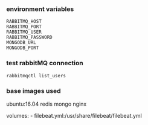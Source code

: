 
### environment variables
    
    RABBITMQ_HOST
    RABBITMQ_PORT
    RABBITMQ_USER
    RABBITMQ_PASSWORD
    MONGODB_URL
    MONGODB_PORT

### test rabbitMQ connection
    
    rabbitmqctl list_users

### base images used
ubuntu:16.04
redis
mongo
nginx


volumes:
      - filebeat.yml:/usr/share/filebeat/filebeat.yml

